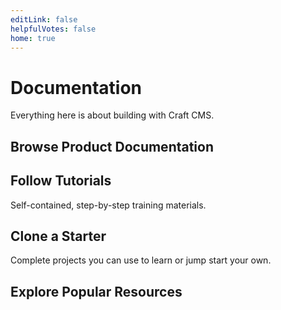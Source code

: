 ```yaml
---
editLink: false
helpfulVotes: false
home: true
---
```


# Documentation

Everything here is about building with Craft CMS.

## Browse Product Documentation

<div class="w-full flex -mx-2">
    <LinkPanel title="Craft CMS" subtitle="Flexible content management." link="/3.x/" icon="/narnia/icons/craft.svg" />
    <LinkPanel title="Craft Commerce" subtitle="Custom, extensible ecommerce." link="/commerce/3.x/" icon="/narnia/icons/commerce.svg" />
</div>

## Follow Tutorials

Self-contained, step-by-step training materials.

<IconLink title="Getting Started with Craft" subtitle="Learn the fundamentals building a simple blog." link="/getting-started-tutorial/" icon="/narnia/icons/icon-tutorial.svg" />

## Clone a Starter

Complete projects you can use to learn or jump start your own.

<div class="w-full flex -mx-2">
    <LinkPanel title="Blog Starter" subtitle="craftcms/starter-blog" link="https://github.com/craftcms/starter-blog" :repo="true" />
</div>

## Explore Popular Resources

<div class="flex flex-wrap">
    <div class="w-1/2">
        <IconLink title="Knowledge Base" 
            subtitle="Read support articles." 
            link="https://craftcms.com/knowledge-base" 
            icon="/narnia/icons/icon-knowledge-base.svg" 
            icon-size="large" 
        />
    </div>
    <div class="w-1/2">
        <IconLink title="Stack Exchange" 
            subtitle="Get help and help others." 
            link="https://craftcms.stackexchange.com/" 
            icon="/narnia/icons/icon-stack-exchange.svg" 
            icon-size="large" 
        />
    </div>
    <div class="w-1/2">
        <IconLink title="Discord" 
            subtitle="Meet the community." 
            link="https://craftcms.com/discord" 
            icon="/narnia/icons/icon-discord.svg" 
            icon-size="large" 
        />
    </div>
    <div class="w-1/2">
        <IconLink title="Twitter" 
            subtitle="See the latest Craft tweets." 
            link="https://twitter.com/craftcms" 
            icon="/narnia/icons/icon-twitter.svg" 
            icon-size="large" 
        />
    </div>
    <div class="w-1/2">
        <IconLink title="CraftQuest" 
            subtitle="Watch video courses." 
            link="https://craftquest.io/" 
            icon="/narnia/icons/icon-craft-quest.svg" 
            icon-size="large" 
        />
    </div>
    <div class="w-1/2">
        <IconLink title="Craft Link List" 
            subtitle="Stay in-the-know." 
            link="https://craftlinklist.com/" 
            icon="/narnia/icons/icon-craft-link-list.svg" 
            icon-size="large" 
        />
    </div>
    <div class="w-1/2">
        <IconLink title="nystudio107 Blog" 
            subtitle="Learn Craft & web dev." 
            link="https://nystudio107.com/blog" 
            icon="/narnia/icons/icon-nystudio107.svg" 
            icon-size="large" 
        />
    </div>
</div>
